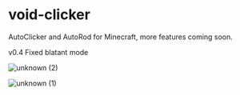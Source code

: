 # void-clicker
AutoClicker and AutoRod for Minecraft, more features coming soon.

v0.4 Fixed blatant mode 

![unknown (2)](https://user-images.githubusercontent.com/82592303/117572717-cf2c1b00-b0dc-11eb-9201-99d97eb534f2.png)

![unknown (1)](https://user-images.githubusercontent.com/82592303/117572686-ad329880-b0dc-11eb-8fe1-6d3e1c8b3cc7.png)
